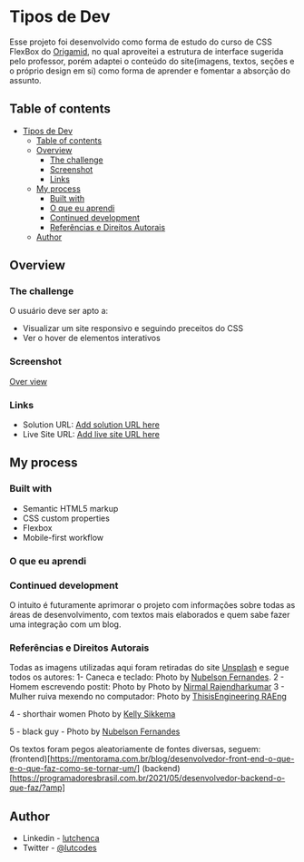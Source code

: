# Tipos de Dev

Esse projeto foi desenvolvido como forma de estudo do curso de CSS FlexBox do [Origamid](https://www.origamid.com/), no qual aproveitei a estrutura de interface sugerida pelo professor, porém adaptei o conteúdo do site(imagens, textos, seções e o próprio design em si) como forma de aprender e fomentar a absorção do assunto.

## Table of contents

- [Tipos de Dev](#tipos-de-dev)
  - [Table of contents](#table-of-contents)
  - [Overview](#overview)
    - [The challenge](#the-challenge)
    - [Screenshot](#screenshot)
    - [Links](#links)
  - [My process](#my-process)
    - [Built with](#built-with)
    - [O que eu aprendi](#o-que-eu-aprendi)
    - [Continued development](#continued-development)
    - [Referências e Direitos Autorais](#referências-e-direitos-autorais)
  - [Author](#author)

## Overview

### The challenge

O usuário deve ser apto a:

- Visualizar um site responsivo e seguindo preceitos do CSS
- Ver o hover de elementos interativos

### Screenshot

[Over view](https://imgur.com/jMdBO41)


### Links

- Solution URL: [Add solution URL here](https://your-solution-url.com)
- Live Site URL: [Add live site URL here](https://your-live-site-url.com)

## My process

### Built with

- Semantic HTML5 markup
- CSS custom properties
- Flexbox
- Mobile-first workflow

### O que eu aprendi

### Continued development

O intuito é futuramente aprimorar o projeto com informações sobre todas as áreas de desenvolvimento, com textos mais elaborados e quem sabe fazer uma integração com um blog. 


### Referências e Direitos Autorais

Todas as imagens utilizadas aqui foram retiradas do site [Unsplash](https://unsplash.com/) e segue todos os autores:
1- Caneca e teclado: Photo by [Nubelson Fernandes](https://unsplash.com/s/photos/developer?utm_source=unsplash&utm_medium=referral&utm_content=creditCopyText").
2 - Homem escrevendo postit: Photo by Photo by [Nirmal Rajendharkumar](https://unsplash.com/s/photos/designer?utm_source=unsplash&utm_medium=referral&utm_content=creditCopyText")
3 - Mulher ruiva mexendo no computador: Photo by [ThisisEngineering RAEng](https://unsplash.com/?utm_source=unsplash&utm_medium=referral&utm_content=creditCopyText)

4 - shorthair women Photo by [Kelly Sikkema](https://unsplash.com/?utm_source=unsplash&utm_medium=referral&utm_content=creditCopyText)

5 - black guy - Photo by [Nubelson Fernandes](https://unsplash.com/?utm_source=unsplash&utm_medium=referral&utm_content=creditCopyText)


Os textos foram pegos aleatoriamente de fontes diversas, seguem:
(frontend)[https://mentorama.com.br/blog/desenvolvedor-front-end-o-que-e-o-que-faz-como-se-tornar-um/]
(backend)[https://programadoresbrasil.com.br/2021/05/desenvolvedor-backend-o-que-faz/?amp]

## Author

- Linkedin - [lutchenca](https://www.linkedin.com/in/lutchenca/)
- Twitter - [@lutcodes](https://www.twitter.com/lutcodes)

